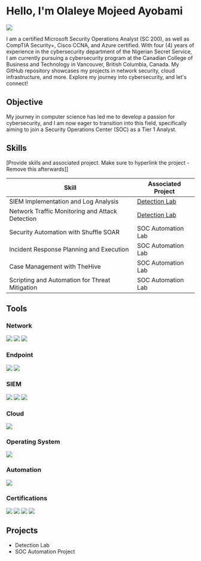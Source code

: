 # Hello, I'm Olaleye Mojeed Ayobami
<a href="https://linkedin.com/in/olaleye-mojeed-ayobami-b01b1118b/"><img src="https://img.shields.io/badge/-LinkedIn-0072b1?&style=for-the-badge&logo=linkedin&logoColor=white" /></a>

I am a certified Microsoft Security Operations Analyst (SC 200), as well as CompTIA Security+, Cisco CCNA, and Azure certified. With four (4) years of experience in the cybersecurity department of the Nigerian Secret Service, I am currently pursuing a cybersecurity program at the Canadian College of Business and Technology in Vancouver, British Columbia, Canada. My GitHub repository showcases my projects in network security, cloud infrastructure, and more. Explore my journey into cybersecurity, and let's connect!





## Objective

My journey in computer science has led me to develop a passion for cybersecurity, and I am now eager to transition into this field, specifically aiming to join a Security Operations Center (SOC) as a Tier 1 Analyst.

## Skills
[Provide skills and associated project. Make sure to hyperlink the project - Remove this afterwards]]

| Skill                                         | Associated Project         |
|-----------------------------------------------|----------------------------|
| SIEM Implementation and Log Analysis          | <a href="https://google.com">Detection Lab</a>|
| Network Traffic Monitoring and Attack Detection | <a href="https://google.com">Detection Lab</a>|
| Security Automation with Shuffle SOAR         | SOC Automation Lab|
| Incident Response Planning and Execution      | SOC Automation Lab|
| Case Management with TheHive                  | SOC Automation Lab|
| Scripting and Automation for Threat Mitigation | SOC Automation Lab|

## Tools

### Network
<div>
    <img src="https://img.shields.io/badge/-Wireshark-1679A7?&style=for-the-badge&logo=Wireshark&logoColor=white" />
    <img src="https://img.shields.io/badge/-Suricata-EF3B2D?&style=for-the-badge&logo=Suricata&logoColor=white" />
    <img src="https://img.shields.io/badge/-Zeek-777BB4?&style=for-the-badge&logo=Zeek&logoColor=white" />
</div>

### Endpoint
<div>
    <img src="https://img.shields.io/badge/-Microsoft_Defender_for_Endpoint-00A4EF?&style=for-the-badge&logo=Microsoft&logoColor=white" />
    <img src="https://img.shields.io/badge/-Velociraptor-4B275F?&style=for-the-badge&logo=Velociraptor&logoColor=white" />
</div>

### SIEM
<div>
    <img src="https://img.shields.io/badge/-Microsoft_Sentinel-0078D4?&style=for-the-badge&logo=Microsoft&logoColor=white" />
    <img src="https://img.shields.io/badge/-Splunk-000000?&style=for-the-badge&logo=Splunk&logoColor=white" />
    <img src="https://img.shields.io/badge/-Elastic-005571?&style=for-the-badge&logo=Elastic&logoColor=white" />
</div>

### Cloud
<div>
    <img src="https://img.shields.io/badge/-Azure_Sentinel-0078D4?&style=for-the-badge&logo=Microsoft&logoColor=white" />
</div>


### Operating System
<div>
   <img src="https://img.shields.io/badge/-Kali_Linux-0078D4?&style=for-the-badge&logo=Linux&logoColor=white" />
</div>


### Automation
<div>
  <img src="https://img.shields.io/badge/-Python-0078D4?&style=for-the-badge&logo=Python&logoColor=white" />
</div>

### Certifications

<div>
<img src="https://img.shields.io/badge/-Microsoft_Security_Operations_Analyst_(SC_200)-FF0000?&style=for-the-badge&logo=Microsoft&logoColor=white" />

<img src="https://img.shields.io/badge/-Security%2B-FF0000?&style=for-the-badge&logo=CompTIA&logoColor=white" />
<img src="https://img.shields.io/badge/-CCNA-FF0000?&style=for-the-badge&logo=Cisco&logoColor=white" />
<img src="https://img.shields.io/badge/-Azure_900-FF0000?&style=for-the-badge&logo=Microsoft&logoColor=white" />



## Projects
- Detection Lab
- SOC Automation Project
